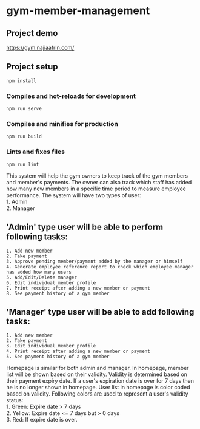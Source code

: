 # gym-member-management
## Project demo
https://gym.najiaafrin.com/

## Project setup
```
npm install
```

### Compiles and hot-reloads for development
```
npm run serve
```

### Compiles and minifies for production
```
npm run build
```

### Lints and fixes files
```
npm run lint
```

This system will help the gym owners to keep track of the gym members and member's payments. The owner can also track which staff has added how many new members in a specific time period to measure employee performance. The system will have two types of user:  
    1. Admin  
    2. Manager  
## 'Admin' type user will be able to perform following tasks:  
    1. Add new member  
    2. Take payment  
    3. Approve pending member/payment added by the manager or himself  
    4. Generate employee reference report to check which employee.manager has added how many users  
    5. Add/Edit/Delete manager  
    6. Edit individual member profile  
    7. Print receipt after adding a new member or payment  
    8. See payment history of a gym member  
## 'Manager' type user will be able to add following tasks:  
    1. Add new member  
    2. Take payment  
    3. Edit individual member profile  
    4. Print receipt after adding a new member or payment  
    5. See payment history of a gym member  
Homepage is similar for both admin and manager. In homepage, member list will be shown based on their validity. Validity is determined based on their payment expiry date. If a user's expiration date is over for 7 days then he is no longer shown in homepage. User list in homepage is color coded based on validity. Following colors are used to represent a user's validity status:  
    1. Green: Expire date > 7 days  
    2. Yellow: Expire date <= 7 days but > 0 days  
    3. Red: If expire date is over.  
